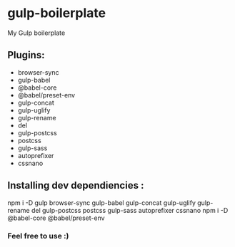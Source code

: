 # gulp-boilerplate
My Gulp boilerplate 

## Plugins:
- browser-sync
- gulp-babel
- @babel-core
- @babel/preset-env
- gulp-concat
- gulp-uglify
- gulp-rename
- del
- gulp-postcss
- postcss
- gulp-sass
- autoprefixer
- cssnano

## Installing dev dependiencies :
npm i -D gulp browser-sync gulp-babel gulp-concat gulp-uglify gulp-rename del gulp-postcss postcss gulp-sass autoprefixer cssnano
npm i -D  @babel-core @babel/preset-env

### Feel free to use :)





